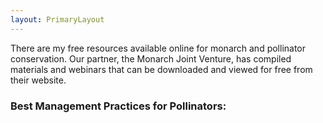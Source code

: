 ```yaml
---
layout: PrimaryLayout
---
```

There are my free resources available online for monarch and pollinator conservation. 
Our partner, the Monarch Joint Venture, has compiled materials and webinars that 
can be downloaded and viewed for free from their website.

### Best Management Practices for Pollinators:

